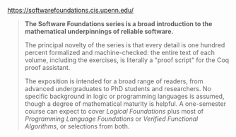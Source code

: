 
https://softwarefoundations.cis.upenn.edu/
> **The Software Foundations series is a broad introduction to the mathematical underpinnings of reliable software.**
> 
> The principal novelty of the series is that every detail is one hundred percent formalized and machine-checked: the entire text of each volume, including the exercises, is literally a "proof script" for the Coq proof assistant.
> 
> The exposition is intended for a broad range of readers, from advanced undergraduates to PhD students and researchers. No specific background in logic or programming languages is assumed, though a degree of mathematical maturity is helpful. A one-semester course can expect to cover _Logical Foundations_ plus most of _Programming Language Foundations_ or _Verified Functional Algorithms_, or selections from both.